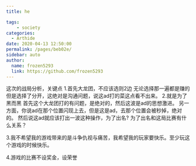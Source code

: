 ```yaml
---
title: he

tags: 
    - society
categories: 
  - Arthide
date: 2020-04-13 12:50:00
permalink: /pages/beb02e/
sidebar: auto
author: 
  name: frozen5293
  link: https://github.com/frozen5293
---
```


这次的战局分析，关键点
1.首先大龙团，不应该选则2边
无论选择那一遍都是赚的
但是选择了分开，这绝对是沟通问题，说这ad打的菜这点看不出来。
2.就是为了黑而黑
首先这个大龙团打的有问题，是绝对的，然后这波是ad的思想激进。
另一方面，你说ad在那个位置闪现上去，但是这是ad，去那个位置会被秒掉，绝对的。
然后说这ad就应该打出一波这种操作，为了出名?
为了出名和这局比赛有什么关系？

3.我不希望我的游戏带来的是斗争仇视与痛苦，我希望我的玩家要快乐。至少玩这个游戏的时候快乐。

4.游戏的比赛不设奖金，设荣誉
